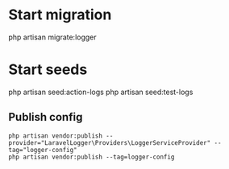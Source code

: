 # Start migration
php artisan migrate:logger

# Start seeds
php artisan seed:action-logs
php artisan seed:test-logs

## Publish config
```
php artisan vendor:publish --provider="LaravelLogger\Providers\LoggerServiceProvider" --tag="logger-config"
php artisan vendor:publish --tag=logger-config
```

